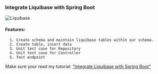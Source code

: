 ### Integrate Liquibase with Spring Boot
![ Liquibase ](/liquibase.png)

#### Features:
      1. Create schema and maintain liquibase tables within our schema.
      2. Create table, insert data
      3. Unit test case for Repository
      4. Unit test case for Controller
      5. Test endpoint

Make sure your read my tutorial: ["Integrate Liquibase with Spring Boot"](https://medium.com/@rkennedy/liquibase-create-schema-tables-items-in-your-database-753a6dd38893)
